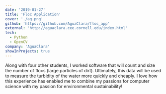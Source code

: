 ```yaml
---
date: '2019-01-27'
title: 'Floc Application'
cover: './ag.png'
github: 'https://github.com/AguaClara/floc_app'
external: 'http://aguaclara.cee.cornell.edu/index.html'
tech:
  - Python
  - OpenCV 
company: 'AguaClara'
showInProjects: true
---
```


Along with four other students, I worked  software that will count and size the number of flocs (large particles of dirt). Ultimately, this data will be used to measure the turbidity of the water more quickly and cheaply. I love how this experience has enabled me to combine my passions for computer science with my passion for environmental sustainability!